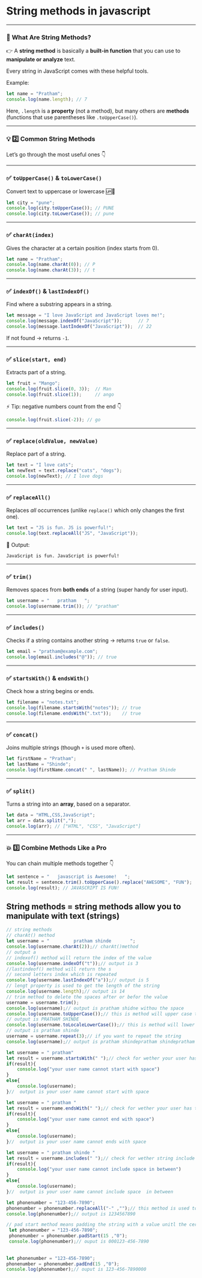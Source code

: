 # String methods in javascript

---

### 🧠 **What Are String Methods?**

👉 A **string method** is basically a **built-in function** that you can use to **manipulate or analyze** text.

Every string in JavaScript comes with these helpful tools.

Example:

```jsx
let name = "Pratham";
console.log(name.length); // 7

```

Here, `.length` is a **property** (not a method), but many others are **methods** (functions that use parentheses like `.toUpperCase()`).

---

### 💡 **2️⃣ Common String Methods**

Let’s go through the most useful ones 👇

---

### ✅ **`toUpperCase()` & `toLowerCase()`**

Convert text to uppercase or lowercase 🆙🔡

```jsx
let city = "pune";
console.log(city.toUpperCase()); // PUNE
console.log(city.toLowerCase()); // pune

```

---

### ✅ **`charAt(index)`**

Gives the character at a certain position (index starts from 0).

```jsx
let name = "Pratham";
console.log(name.charAt(0)); // P
console.log(name.charAt(3)); // t

```

---

### ✅ **`indexOf()` & `lastIndexOf()`**

Find where a substring appears in a string.

```jsx
let message = "I love JavaScript and JavaScript loves me!";
console.log(message.indexOf("JavaScript"));      // 7
console.log(message.lastIndexOf("JavaScript"));  // 22

```

If not found → returns `-1`.

---

### ✅ **`slice(start, end)`**

Extracts part of a string.

```jsx
let fruit = "Mango";
console.log(fruit.slice(0, 3));  // Man
console.log(fruit.slice(1));     // ango

```

⚡ Tip: negative numbers count from the end 👇

```jsx
console.log(fruit.slice(-2)); // go

```

---

### ✅ **`replace(oldValue, newValue)`**

Replace part of a string.

```jsx
let text = "I love cats";
let newText = text.replace("cats", "dogs");
console.log(newText); // I love dogs

```

---

### ✅ **`replaceAll()`**

Replaces *all* occurrences (unlike `replace()` which only changes the first one).

```jsx
let text = "JS is fun. JS is powerful!";
console.log(text.replaceAll("JS", "JavaScript"));

```

🧩 Output:

```
JavaScript is fun. JavaScript is powerful!

```

---

### ✅ **`trim()`**

Removes spaces from **both ends** of a string (super handy for user input).

```jsx
let username = "   pratham   ";
console.log(username.trim()); // "pratham"

```

---

### ✅ **`includes()`**

Checks if a string contains another string → returns `true` or `false`.

```jsx
let email = "pratham@example.com";
console.log(email.includes("@")); // true

```

---

### ✅ **`startsWith()` & `endsWith()`**

Check how a string begins or ends.

```jsx
let filename = "notes.txt";
console.log(filename.startsWith("notes")); // true
console.log(filename.endsWith(".txt"));    // true

```

---

### ✅ **`concat()`**

Joins multiple strings (though `+` is used more often).

```jsx
let firstName = "Pratham";
let lastName = "Shinde";
console.log(firstName.concat(" ", lastName)); // Pratham Shinde

```

---

### ✅ **`split()`**

Turns a string into an **array**, based on a separator.

```jsx
let data = "HTML,CSS,JavaScript";
let arr = data.split(",");
console.log(arr); // ["HTML", "CSS", "JavaScript"]

```

---

### 💥 **3️⃣ Combine Methods Like a Pro**

You can chain multiple methods together 👇

```jsx
let sentence = "   javascript is Awesome!   ";
let result = sentence.trim().toUpperCase().replace("AWESOME", "FUN");
console.log(result); // JAVASCRIPT IS FUN!

```

## String methods = string methods allow you to manipulate with text (strings)

```jsx
// string methods 
// charAt() method 
let username = "         pratham shinde       ";
console.log(username.charAt(2));// charAt()method 
// output a
// indexof() method will return the index of the value 
console.log(username.indexOf("t"));// output is 3 
//lastindeof() method will return the s
// second letters index which is repeated 
console.log(username.lastIndexOf("a"));// output is 5 
// lengt property is used to get the length of the string 
console.log(username.length);// output is 14
// trim method to delete the spaces after or befor the value 
username = username.trim();
console.log(username);// output is pratham shidne withou the space 
console.log(username.toUpperCase());// this is method will upper case the strings 
// output is PRATHAM SHINDE 
console.log(username.toLocaleLowerCase());// this is method will lower case the strings 
// output is pratham shinde 
username = username.repeat(3);// if you want to repeat the string 
console.log(username);// output is pratham shindepratham shindepratham shinde

let username = " pratham"
let result = username.startsWith(" ");// check for wether your user has this or that 
if(result){
    console.log("your user name cannot start with space")
}
else{
    console.log(username);
}//  output is your user name cannot start with space

let username = " pratham "
let result = username.endsWith(" ");// check for wether your user has this or that 
if(result){
    console.log("your user name cannot end with space")
}
else{
    console.log(username);
}//  output is your user name cannot ends with space

let username = " pratham shinde "
let result = username.includes(" ");// check for wether string include this or that 
if(result){
    console.log("your user name cannot include space in between")
}
else{
    console.log(username);
}//  output is your user name cannot include space  in between 

let phonenumber = "123-456-7890";
phonenumber = phonenumber.replaceAll("-" ,"");// this method is used to replace anything inside the stings 
console.log(phonenumber);// output is 1234567890

// pad start method means padding the string with a value unitl the certain value is met 
 let phonenumber = "123-456-7890";
 phonenumber = phonenumber.padStart(15 ,"0");
 console.log(phonenumber);// ouput is 000123-456-7890
 
 
let phonenumber = "123-456-7890";
phonenumber = phonenumber.padEnd(15 ,"0");
console.log(phonenumber);// ouput is 123-456-7890000

```